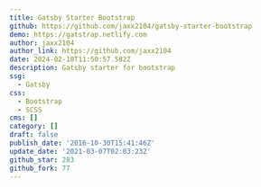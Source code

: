 ```yaml
---
title: Gatsby Starter Bootstrap
github: https://github.com/jaxx2104/gatsby-starter-bootstrap
demo: https://gatstrap.netlify.com
author: jaxx2104
author_link: https://github.com/jaxx2104
date: 2024-02-18T11:50:57.582Z
description: Gatsby starter for bootstrap
ssg:
  - Gatsby
css:
  - Bootstrap
  - SCSS
cms: []
category: []
draft: false
publish_date: '2016-10-30T15:41:46Z'
update_date: '2021-03-07T02:03:23Z'
github_star: 283
github_fork: 77
---
```

